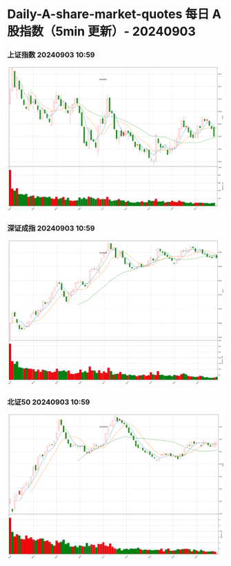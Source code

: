 
# Daily-A-share-market-quotes 每日 A 股指数（5min 更新）- 20240903

### 上证指数 20240903 10:59
![](./fig/2024/9/20240903-sh000001.png)

### 深证成指 20240903 10:59
![](./fig/2024/9/20240903-sz399001.png)

### 北证50 20240903 10:59
![](./fig/2024/9/20240903-bj899050.png)
